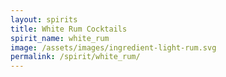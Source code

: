 ```yaml
---
layout: spirits
title: White Rum Cocktails
spirit_name: white_rum
image: /assets/images/ingredient-light-rum.svg
permalink: /spirit/white_rum/
---
```

